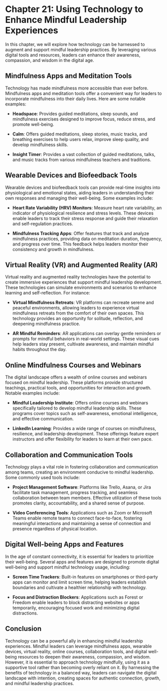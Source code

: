 Chapter 21: Using Technology to Enhance Mindful Leadership Experiences
======================================================================

In this chapter, we will explore how technology can be harnessed to augment and support mindful leadership practices. By leveraging various digital tools and resources, leaders can enhance their awareness, compassion, and wisdom in the digital age.

Mindfulness Apps and Meditation Tools
-------------------------------------

Technology has made mindfulness more accessible than ever before. Mindfulness apps and meditation tools offer a convenient way for leaders to incorporate mindfulness into their daily lives. Here are some notable examples:

* **Headspace**: Provides guided meditations, sleep sounds, and mindfulness exercises designed to improve focus, reduce stress, and promote well-being.

* **Calm**: Offers guided meditations, sleep stories, music tracks, and breathing exercises to help users relax, improve sleep quality, and develop mindfulness skills.

* **Insight Timer**: Provides a vast collection of guided meditations, talks, and music tracks from various mindfulness teachers and traditions.

Wearable Devices and Biofeedback Tools
--------------------------------------

Wearable devices and biofeedback tools can provide real-time insights into physiological and emotional states, aiding leaders in understanding their own responses and managing their well-being. Some examples include:

* **Heart Rate Variability (HRV) Monitors**: Measure heart rate variability, an indicator of physiological resilience and stress levels. These devices enable leaders to track their stress response and guide their relaxation and self-regulation practices.

* **Mindfulness Tracking Apps**: Offer features that track and analyze mindfulness practices, providing data on meditation duration, frequency, and progress over time. This feedback helps leaders monitor their consistency and growth in mindfulness.

Virtual Reality (VR) and Augmented Reality (AR)
-----------------------------------------------

Virtual reality and augmented reality technologies have the potential to create immersive experiences that support mindful leadership development. These technologies can simulate environments and scenarios to enhance learning and self-reflection. For instance:

* **Virtual Mindfulness Retreats**: VR platforms can recreate serene and peaceful environments, allowing leaders to experience virtual mindfulness retreats from the comfort of their own spaces. This technology provides an opportunity for solitude, reflection, and deepening mindfulness practice.

* **AR Mindful Reminders**: AR applications can overlay gentle reminders or prompts for mindful behaviors in real-world settings. These visual cues help leaders stay present, cultivate awareness, and maintain mindful habits throughout the day.

Online Mindfulness Courses and Webinars
---------------------------------------

The digital landscape offers a wealth of online courses and webinars focused on mindful leadership. These platforms provide structured teachings, practical tools, and opportunities for interaction and growth. Notable examples include:

* **Mindful Leadership Institute**: Offers online courses and webinars specifically tailored to develop mindful leadership skills. These programs cover topics such as self-awareness, emotional intelligence, and effective communication.

* **LinkedIn Learning**: Provides a wide range of courses on mindfulness, resilience, and leadership development. These offerings feature expert instructors and offer flexibility for leaders to learn at their own pace.

Collaboration and Communication Tools
-------------------------------------

Technology plays a vital role in fostering collaboration and communication among teams, creating an environment conducive to mindful leadership. Some commonly used tools include:

* **Project Management Software**: Platforms like Trello, Asana, or Jira facilitate task management, progress tracking, and seamless collaboration between team members. Effective utilization of these tools promotes clarity, accountability, and a shared sense of purpose.

* **Video Conferencing Tools**: Applications such as Zoom or Microsoft Teams enable remote teams to connect face-to-face, fostering meaningful interactions and maintaining a sense of connection and presence regardless of physical location.

Digital Well-being Apps and Features
------------------------------------

In the age of constant connectivity, it is essential for leaders to prioritize their well-being. Several apps and features are designed to promote digital well-being and support mindful technology usage, including:

* **Screen Time Trackers**: Built-in features on smartphones or third-party apps can monitor and limit screen time, helping leaders establish boundaries and cultivate a healthier relationship with technology.

* **Focus and Distraction Blockers**: Applications such as Forest or Freedom enable leaders to block distracting websites or apps temporarily, encouraging focused work and minimizing digital distractions.

Conclusion
----------

Technology can be a powerful ally in enhancing mindful leadership experiences. Mindful leaders can leverage mindfulness apps, wearable devices, virtual reality, online courses, collaboration tools, and digital well-being resources to deepen their awareness, compassion, and wisdom. However, it is essential to approach technology mindfully, using it as a supportive tool rather than becoming overly reliant on it. By harnessing the benefits of technology in a balanced way, leaders can navigate the digital landscape with intention, creating spaces for authentic connection, growth, and mindful leadership practices.

